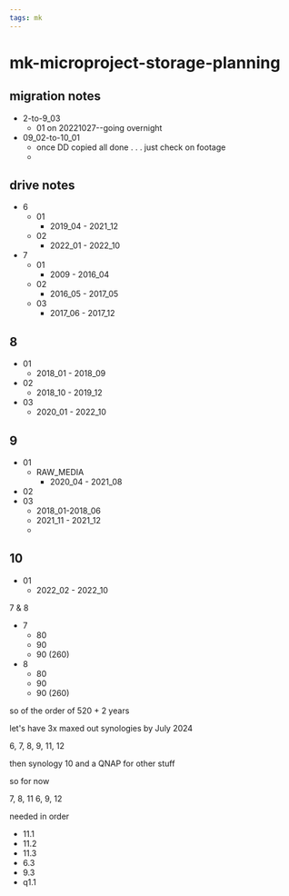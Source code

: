 ```yaml
---
tags: mk
---
```


# mk-microproject-storage-planning

## migration notes

- 2-to-9_03
    - 01 on 20221027--going overnight
- 09_02-to-10_01
    - once DD copied all done . . . just check on footage
    - 

## drive notes
- 6
    - 01
        - 2019_04 - 2021_12
    - 02
        - 2022_01 - 2022_10
- 7
    - 01
        - 2009 - 2016_04
    - 02
        - 2016_05 - 2017_05
    - 03
        - 2017_06 - 2017_12

## 8

- 01
    - 2018_01 - 2018_09
- 02
    - 2018_10 - 2019_12
- 03
    - 2020_01 - 2022_10

## 9

- 01
    - RAW_MEDIA
        - 2020_04 - 2021_08
- 02
- 03
    - 2018_01-2018_06
    - 2021_11 - 2021_12
    - 

## 10

- 01
    - 2022_02 - 2022_10


7 & 8

- 7
    - 80
    - 90
    - 90 (260)
- 8
    - 80
    - 90
    - 90 (260)



so of the order of 520 + 2 years

let's have 3x maxed out synologies by July 2024

6, 7, 8, 9, 11, 12

then synology 10 and a QNAP for other stuff


so for now

7, 8, 11
6, 9, 12

needed in order

- 11.1
- 11.2
- 11.3
- 6.3
- 9.3
- q1.1
